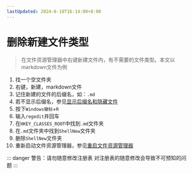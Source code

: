 ```yaml
---
lastUpdated: 2024-6-10T16:14:00+8:00
---
```


# 删除新建文件类型

> 在文件资源管理器中右键新建文件内，有不需要的文件类型。本文以markdown文件为例

1. 找一个空文件夹
2. 右键，新建，markdown文件
3. 记住新建的文件的后缀名，如：```.md```
4. 若不显示后缀名，参见[显示后缀名和隐藏文件](/Windows/显示后缀名和隐藏文件.md)
5. 按下```Windows徽标```+```R```
6. 输入```regedit```并回车
7. 在```HKEY_CLASSES_ROOT```中找到```.md```文件夹
8. 在```.md```文件夹中找到```ShellNew```文件夹
9. 删除```ShellNew```文件夹
10. 重新启动文件资源管理器，参见[重启文件资源管理器](/Windows/重启文件资源管理器.md)

::: danger 警告：请勿随意修改注册表
对注册表的随意修改会导致不可预知的问题
:::